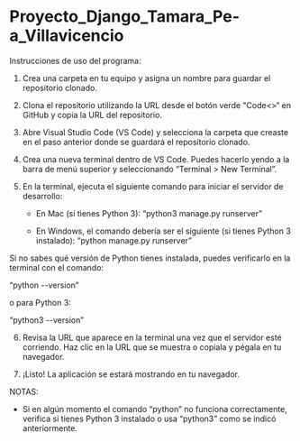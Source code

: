 # Proyecto_Django_Tamara_Pe-a_Villavicencio

Instrucciones de uso del programa:

1. Crea una carpeta en tu equipo y asigna un nombre para guardar el repositorio clonado.
   
2. Clona el repositorio utilizando la URL desde el botón verde "Code<>“ en GitHub y copia la URL del repositorio.

3. Abre Visual Studio Code (VS Code) y selecciona la carpeta que creaste en el paso anterior donde se guardará el repositorio clonado.

4. Crea una nueva terminal dentro de VS Code. Puedes hacerlo yendo a la barra de menú superior y seleccionando “Terminal > New Terminal”.

5. En la terminal, ejecuta el siguiente comando para iniciar el servidor de desarrollo:

   - En Mac (si tienes Python 3):
     “python3 manage.py runserver”

   - En Windows, el comando debería ser el siguiente (si tienes Python 3 instalado):
     “python manage.py runserver”

Si no sabes qué versión de Python tienes instalada, puedes verificarlo en la terminal con el comando:

   “python --version”

   o para Python 3:

   “python3 --version”


6. Revisa la URL que aparece en la terminal una vez que el servidor esté corriendo. Haz clic en la URL que se muestra o copiala y pégala en tu navegador.

7. ¡Listo! La aplicación se estará mostrando en tu navegador.

NOTAS:
- Si en algún momento el comando “python” no funciona correctamente, verifica si tienes Python 3 instalado o usa “python3” como se indicó anteriormente.
